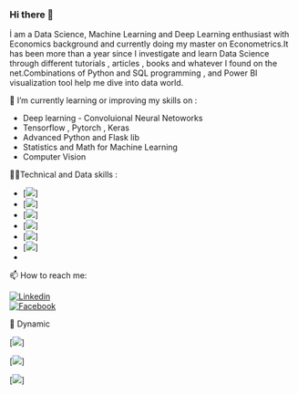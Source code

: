 ### Hi there 👋

İ am a Data Science, Machine Learning and Deep Learning enthusiast with Economics background and currently doing my master on Econometrics.It has been more than a year since I investigate and learn Data Science through different tutorials , articles , books and whatever I found on the net.Combinations of Python and SQL programming , and Power BI visualization tool help me dive into data world.

🌱 I’m currently learning or improving my skills on :
- Deep learning - Convoluional Neural Netoworks
- Tensorflow , Pytorch , Keras
- Advanced Python and Flask lib
- Statistics and Math for Machine Learning
- Computer Vision

👩‍💻Technical and Data skills :

- [![](https://img.shields.io/badge/Python-FFD43B?style=for-the-badge&logo=python&logoColor=darkgreen)]
- [![](https://img.shields.io/badge/TensorFlow-FF6F00?style=for-the-badge&logo=TensorFlow&logoColor=white)]
- [![](https://img.shields.io/badge/scikit_learn-F7931E?style=for-the-badge&logo=scikit-learn&logoColor=white)]
- [![](https://img.shields.io/badge/Keras-D00000?style=for-the-badge&logo=Keras&logoColor=white)]
- [![](https://img.shields.io/badge/Numpy-777BB4?style=for-the-badge&logo=numpy&logoColor=white)]
- [![](https://img.shields.io/badge/Pandas-2C2D72?style=for-the-badge&logo=pandas&logoColor=white)]
- 

📫 How to reach me:  

[![Linkedin](https://img.shields.io/badge/LinkedIn-0077B5?style=for-the-badge&logo=linkedin&logoColor=white)](https://www.linkedin.com/in/yusifabasovv/)  
[![Facebook](https://img.shields.io/badge/Facebook-1877F2?style=for-the-badge&logo=facebook&logoColor=white)](https://www.facebook.com/yusifabasovv)

🔁 Dynamic  

[![](https://github-readme-streak-stats.herokuapp.com/?user={yusifabasovv})]  

[![](https://github-readme-stats.vercel.app/api?username={yusifabasovv})]  

[![](https://github-readme-stats.vercel.app/api/top-langs/?username={yusifabasovv})]



<!--
**yusifabasovv/yusifabasovv** is a ✨ _special_ ✨ repository because its `README.md` (this file) appears on your GitHub profile.

Here are some ideas to get you started:

- 🔭 I’m currently working on ...
- 🌱 I’m currently learning ...
- 👯 I’m looking to collaborate on ...
- 🤔 I’m looking for help with ...
- 💬 Ask me about ...
- 📫 How to reach me: ...
- 😄 Pronouns: ...
- ⚡ Fun fact: ...
-->
